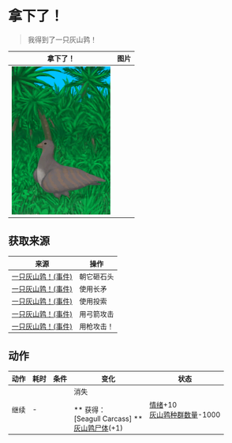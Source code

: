 # 拿下了！  
> 我得到了一只灰山鹑！  
  
  拿下了！  |   图片   
 ----  |  ----:   
   |  <img decoding="async" src="Sprite/PartridgeEvent.png" href="a.md" style="max-width:300px;max-height:300px;">   
  
## 获取来源  
来源  |  操作  
----  |  ----  
[一只灰山鹑！(事件)](Event_PartridgeFight.md)  |  朝它砸石头  
[一只灰山鹑！(事件)](Event_PartridgeFight.md)  |  使用长矛  
[一只灰山鹑！(事件)](Event_PartridgeFight.md)  |  使用投索  
[一只灰山鹑！(事件)](Event_PartridgeFight.md)  |  用弓箭攻击  
[一只灰山鹑！(事件)](Event_PartridgeFight.md)  |  用枪攻击！  
## 动作  
动作  |  耗时  |  条件  |  变化  |  状态  
----  |  ----  |  ----  |  ----  |  ----  
继续<br>  |  -  |    |  消失<br><br>** 获得： **<br>** [Seagull Carcass] **<br>  [灰山鹑尸体](PartridgeDead.md)(+1)<br>  |  [情绪](Morale.md)+10<br>[灰山鹑种群数量](Pop_Partridge.md)-1000  
